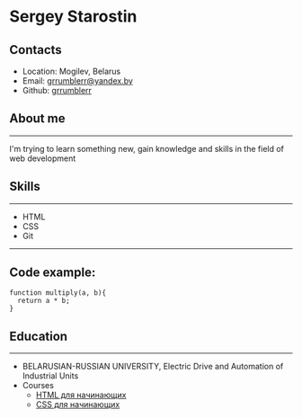 # Sergey Starostin
## Contacts
* Location: Mogilev, Belarus
* Email: grrumblerr@yandex.by
* Github: [grrumblerr](https://github.com/grrumblerr)

## About me
---
I'm trying to learn something new, gain knowledge and skills in the field of web development

## Skills
---
- HTML
- CSS
- Git
---
## Code example:
```
function multiply(a, b){
  return a * b;
}
```
## Education
---
* BELARUSIAN-RUSSIAN UNIVERSITY, Electric Drive and Automation of Industrial Units
* Courses
    - [HTML для начинающих](https://ru.code-basics.com/languages/html)
    - [CSS для начинающих](https://ru.code-basics.com/languages/css)
